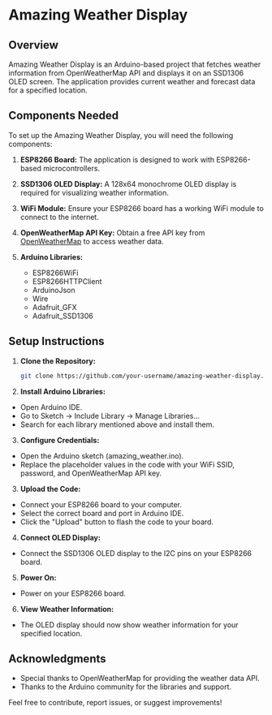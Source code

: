 # Amazing Weather Display

## Overview

Amazing Weather Display is an Arduino-based project that fetches weather information from OpenWeatherMap API and displays it on an SSD1306 OLED screen. The application provides current weather and forecast data for a specified location.

## Components Needed

To set up the Amazing Weather Display, you will need the following components:

1. **ESP8266 Board:** The application is designed to work with ESP8266-based microcontrollers.

2. **SSD1306 OLED Display:** A 128x64 monochrome OLED display is required for visualizing weather information.

3. **WiFi Module:** Ensure your ESP8266 board has a working WiFi module to connect to the internet.

4. **OpenWeatherMap API Key:** Obtain a free API key from [OpenWeatherMap](https://openweathermap.org/) to access weather data.

5. **Arduino Libraries:**
   - ESP8266WiFi
   - ESP8266HTTPClient
   - ArduinoJson
   - Wire
   - Adafruit_GFX
   - Adafruit_SSD1306

## Setup Instructions

1. **Clone the Repository:**
   ```bash
   git clone https://github.com/your-username/amazing-weather-display.git
   
2. **Install Arduino Libraries:**
- Open Arduino IDE.
- Go to Sketch -> Include Library -> Manage Libraries...
- Search for each library mentioned above and install them.

3. **Configure Credentials:**
- Open the Arduino sketch (amazing_weather.ino).
- Replace the placeholder values in the code with your WiFi SSID, password, and OpenWeatherMap API key.

3. **Upload the Code:**
- Connect your ESP8266 board to your computer.
- Select the correct board and port in Arduino IDE.
- Click the "Upload" button to flash the code to your board.

4. **Connect OLED Display:**
- Connect the SSD1306 OLED display to the I2C pins on your ESP8266 board.

5. **Power On:**
- Power on your ESP8266 board.

6. **View Weather Information:**
- The OLED display should now show weather information for your specified location.

## Acknowledgments
- Special thanks to OpenWeatherMap for providing the weather data API.
- Thanks to the Arduino community for the libraries and support.

Feel free to contribute, report issues, or suggest improvements!